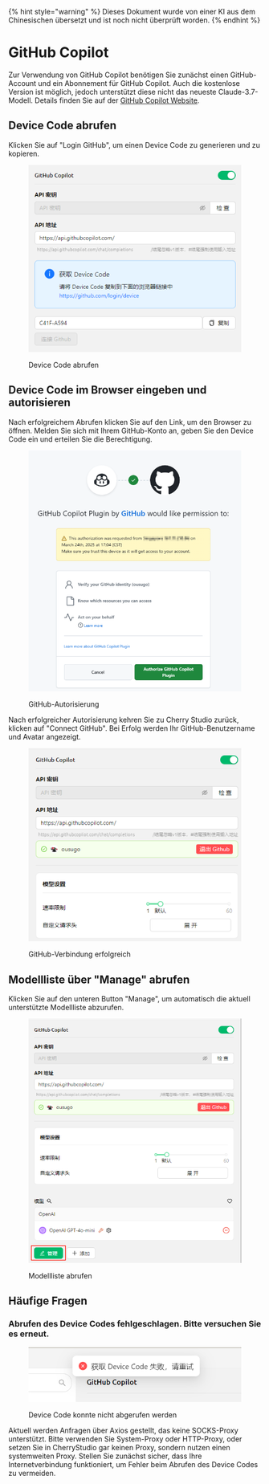 
{% hint style="warning" %}
Dieses Dokument wurde von einer KI aus dem Chinesischen übersetzt und ist noch nicht überprüft worden.
{% endhint %}

# GitHub Copilot

Zur Verwendung von GitHub Copilot benötigen Sie zunächst einen GitHub-Account und ein Abonnement für GitHub Copilot. Auch die kostenlose Version ist möglich, jedoch unterstützt diese nicht das neueste Claude-3.7-Modell. Details finden Sie auf der [GitHub Copilot Website](https://github.com/features/copilot).

## Device Code abrufen

Klicken Sie auf "Login GitHub", um einen Device Code zu generieren und zu kopieren.

<figure><img src="../../.gitbook/assets/获取DeviceCode.png" alt="Beispielbild zum Abrufen des Device Codes"><figcaption><p>Device Code abrufen</p></figcaption></figure>

## Device Code im Browser eingeben und autorisieren

Nach erfolgreichem Abrufen klicken Sie auf den Link, um den Browser zu öffnen. Melden Sie sich mit Ihrem GitHub-Konto an, geben Sie den Device Code ein und erteilen Sie die Berechtigung.

<figure><img src="../../.gitbook/assets/GitHub授权.png" alt="Beispielbild zur GitHub-Autorisierung"><figcaption><p>GitHub-Autorisierung</p></figcaption></figure>

Nach erfolgreicher Autorisierung kehren Sie zu Cherry Studio zurück, klicken auf "Connect GitHub". Bei Erfolg werden Ihr GitHub-Benutzername und Avatar angezeigt.

<figure><img src="../../.gitbook/assets/GitHub连接成功.png" alt="Beispielbild zur erfolgreichen GitHub-Verbindung"><figcaption><p>GitHub-Verbindung erfolgreich</p></figcaption></figure>

## Modellliste über "Manage" abrufen

Klicken Sie auf den unteren Button "Manage", um automatisch die aktuell unterstützte Modellliste abzurufen.

<figure><img src="../../.gitbook/assets/管理按钮获取模型列表.png" alt="Beispielbild zum Abrufen der Modellliste"><figcaption><p>Modellliste abrufen</p></figcaption></figure>

## Häufige Fragen

### Abrufen des Device Codes fehlgeschlagen. Bitte versuchen Sie es erneut.

<figure><img src="../../.gitbook/assets/获取DeviceCode失败.png" alt="Beispielbild für fehlgeschlagenen Device-Code-Abruf"><figcaption><p>Device Code konnte nicht abgerufen werden</p></figcaption></figure>

Aktuell werden Anfragen über Axios gestellt, das keine SOCKS-Proxy unterstützt. Bitte verwenden Sie System-Proxy oder HTTP-Proxy, oder setzen Sie in CherryStudio gar keinen Proxy, sondern nutzen einen systemweiten Proxy. Stellen Sie zunächst sicher, dass Ihre Internetverbindung funktioniert, um Fehler beim Abrufen des Device Codes zu vermeiden.